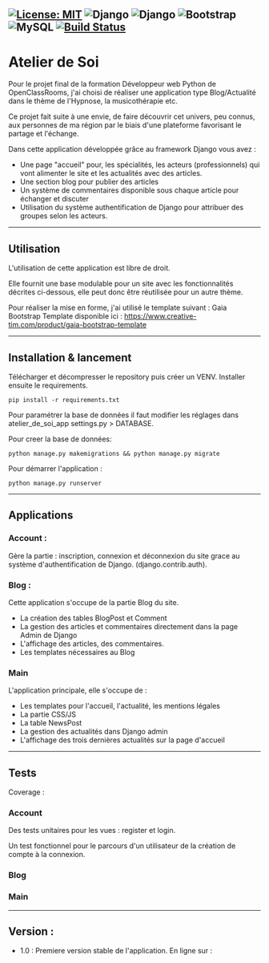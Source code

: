 [![License: MIT](https://img.shields.io/badge/License-MIT-yellow.svg)](https://opensource.org/licenses/MIT)
<img alt="Django" src="https://img.shields.io/badge/Python-14354C?style=for-the-badge&logo=python&logoColor=white"/>
<img alt="Django" src="https://img.shields.io/badge/Django-092E20?style=for-the-badge&logo=django&logoColor=white"/>
<img alt="Bootstrap" src="https://img.shields.io/badge/Bootstrap-563D7C?style=for-the-badge&logo=bootstrap&logoColor=white">
<img alt="MySQL" src="https://img.shields.io/badge/MySQL-00000F?style=for-the-badge&logo=mysql&logoColor=white">
[![Build Status](https://app.travis-ci.com/Q-R-Code/Atelier_de_soi.svg?branch=main)](https://app.travis-ci.com/Q-R-Code/Atelier_de_soi)
--------------------------------------------------------------

# Atelier de Soi

Pour le projet final de la formation Développeur web Python de OpenClassRooms, j'ai choisi
de réaliser une application type Blog/Actualité dans le thème de l'Hypnose, la musicothérapie etc.

Ce projet fait suite à une envie, de faire découvrir cet univers, peu connus, aux personnes de ma région
par le biais d'une plateforme favorisant le partage et l'échange.

Dans cette application développée grâce au framework Django vous avez : 

- Une page "accueil" pour, les spécialités, les acteurs (professionnels) qui vont 
alimenter le site et les actualités avec des articles.
- Une section blog pour publier des articles
- Un système de commentaires disponible sous chaque article pour échanger et discuter
- Utilisation du système authentification de Django pour attribuer des groupes selon
les acteurs.

--------------------------------------------
## Utilisation ## 

L'utilisation de cette application est libre de droit. 

Elle fournit une base modulable pour un site avec les fonctionnalités 
décrites ci-dessous, elle peut donc être réutilisée pour un autre thème. 

Pour réaliser la mise en forme, j'ai utilisé le template suivant : Gaia Bootstrap Template
disponible ici : https://www.creative-tim.com/product/gaia-bootstrap-template


--------------------------------------------

## Installation & lancement ##

Télécharger et décompresser le repository puis créer un VENV. Installer ensuite le requirements.

    pip install -r requirements.txt

Pour paramétrer la base de données il faut modifier les réglages dans atelier_de_soi_app settings.py > DATABASE.

Pour creer la base de données:

    python manage.py makemigrations && python manage.py migrate


Pour démarrer l'application :

    python manage.py runserver 

--------------------------------------------

## Applications  ##

### Account : ###

Gère la partie : inscription, connexion et déconnexion du site grace au système d'authentification de Django.
(django.contrib.auth).

### Blog : ###

Cette application s'occupe de la partie Blog du site.

- La création des tables BlogPost et Comment
- La gestion des articles et commentaires directement dans la page Admin de Django
- L'affichage des articles, des commentaires.
- Les templates nécessaires au Blog

### Main ### 

L'application principale, elle s'occupe de :

- Les templates pour l'accueil, l'actualité, les mentions légales
- La partie CSS/JS
- La table NewsPost
- La gestion des actualités dans Django admin
- L'affichage des trois dernières actualités sur la page d'accueil

--------------------------------------------

## Tests ##

Coverage :

### Account ###

Des tests unitaires pour les vues : register et login.

Un test fonctionnel pour le parcours d'un utilisateur de la création de compte à la connexion.

### Blog ###

### Main ###

--------------------------------------------

## Version : ##

- 1.0 : Premiere version stable de l'application. En ligne sur : 